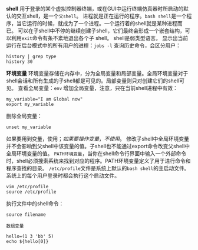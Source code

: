 **shell**
用于登录的某个虚拟控制器终端，或在GUI中运行终端仿真器时所启动的默认的交互shell，是一个`父shell`。
进程就是正在运行的程序。`bash shell`是一个程序，当它运行的时候，就成为了一个进程。一个运行着的shell就是某种进程而已。
可以在子shell中不停的继续创建子shell，它们最终会形成一个嵌套结构，可以利用`exit`命令有条不紊地退出各个子 shell。
shell是弱类型语言。
显示出当前运行在后台模式中的所有用户的进程：`jobs -l`
查询历史命令，会区分用户：
```
history | grep type
history 30
```
**环境变量**
环境变量存储在内存中，分为全局变量和局部变量。全局环境变量对于shell会话和所有生成的子shell都是可见的。局部变量则只对创建它们的shell可见。
查看全局变量：`env`
增加全局变量，注意，只在当前shell进程中有效：
```
my_variable="I am Global now"
export my_variable
```
删除全局变量：
```
unset my_variable
```
如果要用到变量，使用$；如果要操作变量，不使用$。
修改子shell中全局环境变量并不会影响到父shell中该变量的值。子shell也不能通过export命令改变父shell中全局环境变量的值。
`PATH环境变量`，当你在shell命令行界面中输入一个外部命令时，shell必须搜索系统来找到对应的程序。PATH环境变量定义了用于进行命令和程序查找的目录。
`/etc/profile`文件是系统上默认的`bash shell`的主启动文件。系统上的每个用户登录时都会执行这个启动文件。
```
vim /etc/profile
source /etc/profile
```

执行文件中的shell命令：
```
source filename
```
`数组变量`
```
hello=(1 3 'bb' 5)
echo ${hello[0]}
```

